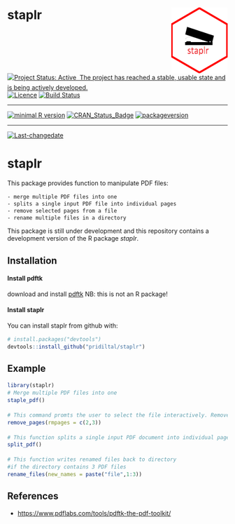 
staplr <img src="logo.png" align="right" height="150" />
========================================================

[![Project Status: Active  The project has reached a stable, usable state and is being actively developed.](http://www.repostatus.org/badges/latest/active.svg)](http://www.repostatus.org/#active) [![Licence](https://img.shields.io/badge/licence-GPL--3-blue.svg)](https://www.gnu.org/licenses/gpl-3.0.en.html) [![Build Status](https://travis-ci.org/pridiltal/staplr.svg?branch=master)](https://travis-ci.org/pridiltal/staplr)

------------------------------------------------------------------------

[![minimal R version](https://img.shields.io/badge/R%3E%3D-NA-6666ff.svg)](https://cran.r-project.org/) [![CRAN\_Status\_Badge](http://www.r-pkg.org/badges/version/staplr)](https://cran.r-project.org/package=staplr) [![packageversion](https://img.shields.io/badge/Package%20version-1.1.0-orange.svg?style=flat-square)](commits/master)

------------------------------------------------------------------------

[![Last-changedate](https://img.shields.io/badge/last%20change-2018--02--24-yellowgreen.svg)](/commits/master)

<!-- README.md is generated from README.Rmd. Please edit that file -->
staplr
======

This package provides function to manipulate PDF files:

    - merge multiple PDF files into one 
    - splits a single input PDF file into individual pages 
    - remove selected pages from a file
    - rename multiple files in a directory

This package is still under development and this repository contains a development version of the R package *staplr*.

Installation
------------

#### Install pdftk

download and install [pdftk](https://www.pdflabs.com/tools/pdftk-the-pdf-toolkit/) NB: this is not an R package!

#### Install staplr

You can install staplr from github with:

``` r
# install.packages("devtools")
devtools::install_github("pridiltal/staplr")
```

Example
-------

``` r
library(staplr)
# Merge multiple PDF files into one
staple_pdf()

# This command promts the user to select the file interactively. Remove page 2 and 3 from the selected file.
remove_pages(rmpages = c(2,3))

# This function splits a single input PDF document into individual pages
split_pdf()

# This function writes renamed files back to directory
#if the directory contains 3 PDF files
rename_files(new_names = paste("file",1:3))
```

References
----------

-   <https://www.pdflabs.com/tools/pdftk-the-pdf-toolkit/>
